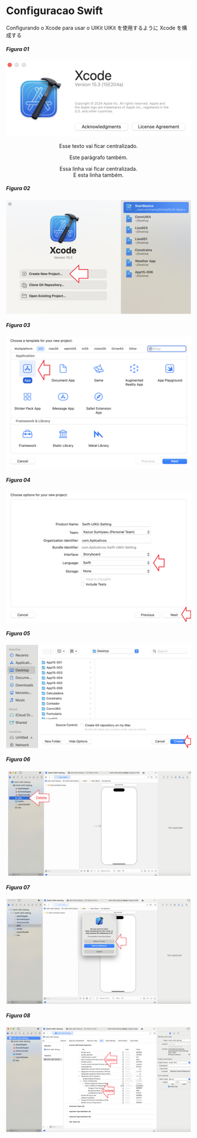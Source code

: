 # Configuracao Swift

Configurando o Xcode para usar o UIKit
UIKit を使用するように Xcode を構成する

##### Figura 01

![](Imagens/Swift-UIKit-Configuracao-Img01.png)

<div style="text-align:center">
  Esse texto vai ficar centralizado.
  <p>Este parágrafo também.</p>
</div>

<p style="text-align:center">
  Essa linha vai ficar centralizada.<br />
  E esta linha também.
</p>

##### Figura 02

![](Imagens/Swift-UIKit-Configuracao-Img02.png)

##### Figura 03

![](Imagens/Swift-UIKit-Configuracao-Img03.png)

##### Figura 04

![](Imagens/Swift-UIKit-Configuracao-Img04.png)

##### Figura 05

![](Imagens/Swift-UIKit-Configuracao-Img05.png)

##### Figura 06

![](Imagens/Swift-UIKit-Configuracao-Img06.png)

##### Figura 07

![](Imagens/Swift-UIKit-Configuracao-Img07.png)

##### Figura 08

![](Imagens/Swift-UIKit-Configuracao-Img08.png)








